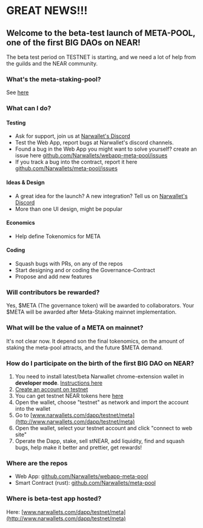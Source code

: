 # GREAT NEWS!!!

## Welcome to the beta-test launch of META-POOL, one of the first BIG DAOs on NEAR!

The beta test period on TESTNET is starting, and we need a lot of help from the guilds and the NEAR community.

### What's the meta-staking-pool?

See [here](https://narwallets.github.io/meta-pool/)

### What can I do?

#### Testing

* Ask for support, join us at [Narwallet's Discord](https://discord.gg/a7db8FaQCZ)
* Test the Web App, report bugs at Narwallet's discord channels.
* Found a bug in the Web App you might want to solve yourself? create an issue here [github.com/Narwallets/webapp-meta-pool/issues](https://github.com/Narwallets/webapp-meta-pool/issues)
* If you track a bug into the contract, report it here [github.com/Narwallets/meta-pool/issues](https://github.com/Narwallets/meta-pool/issues)

#### Ideas & Design

* A great idea for the launch?  A new integration? Tell us on [Narwallet's Discord](https://discord.com/invite/tG4XJzRtdQ)
* More than one UI design, might be popular

#### Economics

* Help define Tokenomics for META

#### Coding

* Squash bugs with PRs, on any of the repos
* Start designing and or coding the Governance-Contract
* Propose and add new features

### Will contributors be rewarded?

Yes, $META (The governance token) will be awarded to collaborators. Your $META will be awarded after Meta-Staking mainnet implementation.

### What will be the value of a META on mainnet?

It's not clear now. It depend son the final tokenomics, on the amount of staking the meta-pool attracts, and the future $META demand.

### How do I participate on the birth of the first BIG DAO on NEAR?

1. You need to install latest/beta Narwallet chrome-extension wallet in **developer mode**. [Instructions here](https://github.com/Narwallets/beta-testing/blob/main/README.md)
2. [Create an account on testnet](https://wallet.testnet.near.org)
3. You can get testnet NEAR tokens here [here](https://near-examples.github.io/token-printer/)
4. Open the wallet, choose "testnet" as network and import the account into the wallet
5. Go to [www.narwallets.com/dapp/testnet/meta](http://www.narwallets.com/dapp/testnet/meta)
6. Open the wallet, select your testnet account and click "connect to web site"
7. Operate the Dapp, stake, sell stNEAR, add liquidity, find and squash bugs, help make it better and prettier, get rewards!

### Where are the repos

*  Web App: [github.com/Narwallets/webapp-meta-pool](https://github.com/Narwallets/webapp-meta-pool)
*  Smart Contract (rust): [github.com/Narwallets/meta-pool](https://github.com/Narwallets/meta-pool)

### Where is beta-test app hosted?

Here: [www.narwallets.com/dapp/testnet/meta](http://www.narwallets.com/dapp/testnet/meta)
